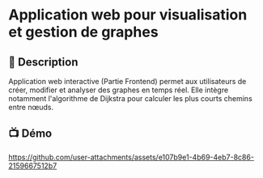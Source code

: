 # Application web pour visualisation et gestion de graphes

## 📌 Description
Application web interactive (Partie Frontend) permet aux utilisateurs de créer, modifier et analyser des graphes en temps réel. Elle intègre notamment l'algorithme de Dijkstra pour calculer les plus courts chemins entre nœuds.

## 📺 Démo
https://github.com/user-attachments/assets/e107b9e1-4b69-4eb7-8c86-2159667512b7

